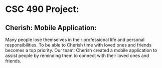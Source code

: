 # CSC 490 Project:
## Cherish: Mobile Application:
Many people lose themselves in their professional life and personal responsibilities. To be able to Cherish time with loved ones and friends becomes a top priority. Our team: Cherish created a mobile application to assist people by reminding them to connect with their loved ones and friends. 
